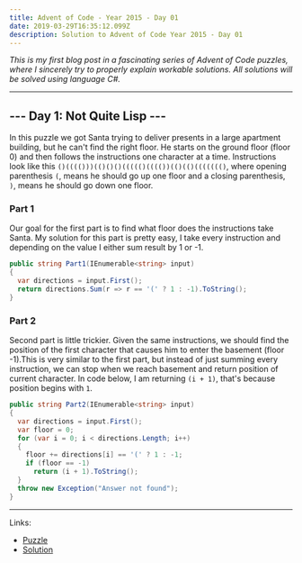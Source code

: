 ```yaml
---
title: Advent of Code - Year 2015 - Day 01
date: 2019-03-29T16:35:12.099Z
description: Solution to Advent of Code Year 2015 - Day 01
---
```

_This is my first blog post in a fascinating series of Advent of Code puzzles, where I sincerely try to properly explain workable solutions. All solutions will be solved using language C#._

---

## --- Day 1: Not Quite Lisp ---

In this puzzle we got Santa trying to deliver presents in a large apartment building, but he can't find the right floor. He starts on the ground floor (floor 0) and then follows the instructions one character at a time. Instructions look like this `()(((()))(()()()((((()(((())(()(()((((((()`, where opening parenthesis `(`, means he should go up one floor and a closing parenthesis, `)`, means he should go down one floor.

### Part 1

Our goal for the first part is to find what floor does the instructions take Santa. My solution for this part is pretty easy, I take every instruction and depending on the value I either sum result by 1 or -1.

```csharp
public string Part1(IEnumerable<string> input)
{
  var directions = input.First();
  return directions.Sum(r => r == '(' ? 1 : -1).ToString();
}
```

### Part 2

Second part is little trickier. Given the same instructions, we should find the position of the first character that causes him to enter the basement (floor -1).This is very similar to the first part, but instead of just summing every instruction, we can stop when we reach basement and return position of current character. In code below, I am returning `(i + 1)`, that's because position begins with `1`.

```csharp
public string Part2(IEnumerable<string> input)
{
  var directions = input.First();
  var floor = 0;
  for (var i = 0; i < directions.Length; i++)
  {
    floor += directions[i] == '(' ? 1 : -1;
    if (floor == -1)
      return (i + 1).ToString();
  }
  throw new Exception("Answer not found");
}
```

---
Links:
* [Puzzle](https://adventofcode.com/2015/day/1)
* [Solution](https://github.com/PDmatrix/advent-of-code/tree/master/CSharp/Solutions/2015/1)
